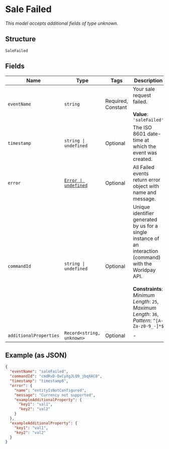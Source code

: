 
# Sale Failed

*This model accepts additional fields of type unknown.*

## Structure

`SaleFailed`

## Fields

| Name | Type | Tags | Description |
|  --- | --- | --- | --- |
| `eventName` | `string` | Required, Constant | Your sale request failed.<br><br>**Value**: `'saleFailed'` |
| `timestamp` | `string \| undefined` | Optional | The ISO 8601 date-time at which the event was created. |
| `error` | [`Error \| undefined`](../../doc/models/error.md) | Optional | All Failed events return error object with name and message. |
| `commandId` | `string \| undefined` | Optional | Unique identifier generated by us for a single instance of an interaction (command) with the Worldpay API.<br><br>**Constraints**: *Minimum Length*: `25`, *Maximum Length*: `36`, *Pattern*: `^[A-Za-z0-9_-]*$` |
| `additionalProperties` | `Record<string, unknown>` | Optional | - |

## Example (as JSON)

```json
{
  "eventName": "saleFailed",
  "commandId": "cmdRvD-OxCyXgJLQ9_jbqXAC0",
  "timestamp": "timestamp8",
  "error": {
    "name": "entityIsNotConfigured",
    "message": "Currency not supported",
    "exampleAdditionalProperty": {
      "key1": "val1",
      "key2": "val2"
    }
  },
  "exampleAdditionalProperty": {
    "key1": "val1",
    "key2": "val2"
  }
}
```

